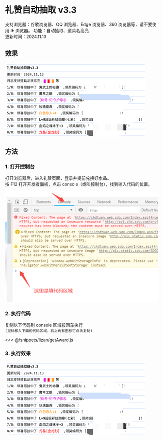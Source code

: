 # 礼赞自动抽取 v3.3

支持浏览器：谷歌浏览器、QQ 浏览器、Edge 浏览器、360 浏览器等，请不要使用 IE 浏览器。
功能：自动抽取、道具名高亮  
更新时间：2024.11.13

## 效果

![礼赞效果图](../assets/lizan-console-2.png)

## 方法

### 1. 打开控制台

打开浏览器后，进入礼赞页面，登录并提前兑换好水晶。  
按 F12 打开开发者面板，点击 console（或叫控制台），找到输入代码的位置。

![console图](../assets/lizan-console-1.png)

### 2. 执行代码

复制以下代码到 console 区域按回车执行  
`(鼠标移入下面的代码区域，右上角有图标可点击复制)`

<<< @/snippets/lizan/getAward.js


### 3. 执行效果

![礼赞效果图](../assets/lizan-console-2.png)
